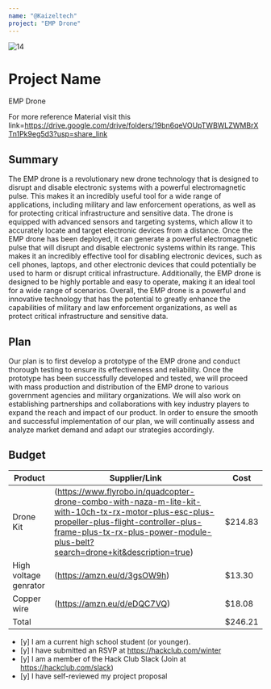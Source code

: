 ```yaml
---
name: "@Kaizeltech"
project: "EMP Drone"
---
```


![14](https://user-images.githubusercontent.com/121539835/209773388-6a4740e6-6966-4edc-bc9e-f64715844432.JPG)

# Project Name
EMP Drone

For more reference Material visit this link=https://drive.google.com/drive/folders/19bn6qeVOUpTWBWLZWMBrXTn1Pk9eg5d3?usp=share_link
## Summary
The EMP drone is a revolutionary new drone technology that is designed to disrupt and disable electronic systems with a powerful electromagnetic pulse. This makes it an incredibly useful tool for a wide range of applications, including military and law enforcement operations, as well as for protecting critical infrastructure and sensitive data. The drone is equipped with advanced sensors and targeting systems, which allow it to accurately locate and target electronic devices from a distance. Once the EMP drone has been deployed, it can generate a powerful electromagnetic pulse that will disrupt and disable electronic systems within its range. This makes it an incredibly effective tool for disabling electronic devices, such as cell phones, laptops, and other electronic devices that could potentially be used to harm or disrupt critical infrastructure. Additionally, the EMP drone is designed to be highly portable and easy to operate, making it an ideal tool for a wide range of scenarios. Overall, the EMP drone is a powerful and innovative technology that has the potential to greatly enhance the capabilities of military and law enforcement organizations, as well as protect critical infrastructure and sensitive data.

## Plan

Our plan is to first develop a prototype of the EMP drone and conduct thorough testing to ensure its effectiveness and reliability. Once the prototype has been successfully developed and tested, we will proceed with mass production and distribution of the EMP drone to various government agencies and military organizations. We will also work on establishing partnerships and collaborations with key industry players to expand the reach and impact of our product. In order to ensure the smooth and successful implementation of our plan, we will continually assess and analyze market demand and adapt our strategies accordingly.

## Budget

| Product         | Supplier/Link                         | Cost   |
| --------------- | ------------------------------------- | ------ |
| Drone Kit   | (https://www.flyrobo.in/quadcopter-drone-combo-with-naza-m-lite-kit-with-10ch-tx-rx-motor-plus-esc-plus-propeller-plus-flight-controller-plus-frame-plus-tx-rx-plus-power-module-plus-belt?search=drone+kit&description=true) | $214.83  |
| High voltage genrator | (https://amzn.eu/d/3gsOW9h) | $13.30 |
| Copper wire | (https://amzn.eu/d/eDQC7VQ) | $18.08 |
| Total           |                                       | $246.21 |


- [y] I am a current high school student (or younger).
- [y] I have submitted an RSVP at <https://hackclub.com/winter>
- [y] I am a member of the Hack Club Slack (Join at <https://hackclub.com/slack>)
- [y] I have self-reviewed my project proposal
